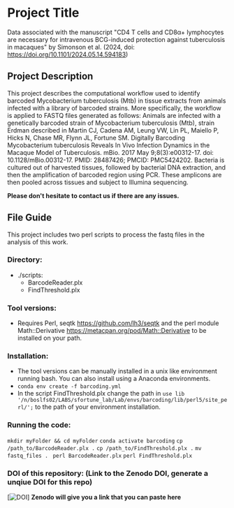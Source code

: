 # Project Title
Data associated with the manuscript "CD4 T cells and CD8α+ lymphocytes are necessary for intravenous BCG-induced protection against tuberculosis in macaques" by Simonson et al. (2024, doi: https://doi.org/10.1101/2024.05.14.594183)

## Project Description
This project describes the computational workflow used to identify barcoded Mycobacterium tuberculosis (Mtb) in tissue extracts from animals infected with a library of barcoded strains. More specifically, the workflow is applied to FASTQ files generated as follows: Animals are infected with a genetically barcoded strain of Mycobacterium tuberculosis (Mtb), strain Erdman described in Martin CJ, Cadena AM, Leung VW, Lin PL, Maiello P, Hicks N, Chase MR, Flynn JL, Fortune SM. Digitally Barcoding Mycobacterium tuberculosis Reveals In Vivo Infection Dynamics in the Macaque Model of Tuberculosis. mBio. 2017 May 9;8(3):e00312-17. doi: 10.1128/mBio.00312-17. PMID: 28487426; PMCID: PMC5424202. Bacteria is cultured out of harvested tissues, followed by bacterial DNA extraction, and then the amplification of barcoded region using PCR. These amplicons are then pooled across tissues and subject to Illumina sequencing.

**Please don't hesitate to contact us if there are any issues.**

## File Guide
This project includes two perl scripts to process the fastq files in the analysis of this work. 

### Directory:
- ./scripts:
  - BarcodeReader.plx
  - FindThreshold.plx
    
### Tool versions:
  - Requires Perl, seqtk https://github.com/lh3/seqtk and the perl module Math::Derivative https://metacpan.org/pod/Math::Derivative to be installed on your path.

### Installation:
  - The tool versions can be manually installed in a unix like environment running bash. You can also install using a Anaconda environments.
  - `conda env create -f barcoding.yml`
  - In the script FindThreshold.plx change the path in `use lib '/n/boslfs02/LABS/sfortune_lab/Lab/envs/barcoding/lib/perl5/site_perl/';` to the path of your environment installation.

### Running the code:
`mkdir myFolder && cd myFolder`
`conda activate barcoding`
`cp /path_to/BarcodeReader.plx .`
`cp /path_to/FindThreshold.plx .`
`mv fastq_files . `
`perl BarcodeReader.plx`
`perl FindThreshold.plx`


### DOI of this repository: (Link to the Zenodo DOI, generate a unqiue DOI for this repo)
[![DOI](https://zenodo.org/)] **Zenodo will give you a link that you can paste here**



